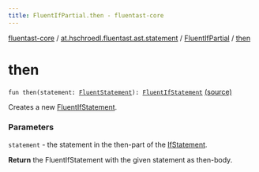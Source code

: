 ```yaml
---
title: FluentIfPartial.then - fluentast-core
---
```


[fluentast-core](../../index.html) / [at.hschroedl.fluentast.ast.statement](../index.html) / [FluentIfPartial](index.html) / [then](.)

# then

`fun then(statement: `[`FluentStatement`](../-fluent-statement/index.html)`): `[`FluentIfStatement`](../-fluent-if-statement/index.html) [(source)](https://github.com/hschroedl/FluentAST/tree/master/core/src/main/kotlin//at.hschroedl.fluentast/ast/statement/IfStatement.kt#L65)

Creates a new [FluentIfStatement](../-fluent-if-statement/index.html).

### Parameters

`statement` - the statement in the then-part of the [IfStatement](https://help.eclipse.org/neon/topic/org.eclipse.jdt.doc.isv/reference/api/org/eclipse/jdt/core/dom/IfStatement.html).

**Return**
the FluentIfStatement with the given statement as then-body.

